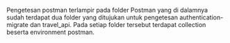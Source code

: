 Pengetesan postman terlampir pada folder Postman yang di dalamnya sudah terdapat dua folder yang ditujukan untuk pengetesan authentication-migrate dan travel_api. Pada setiap folder tersebut terdapat collection beserta environment postman.